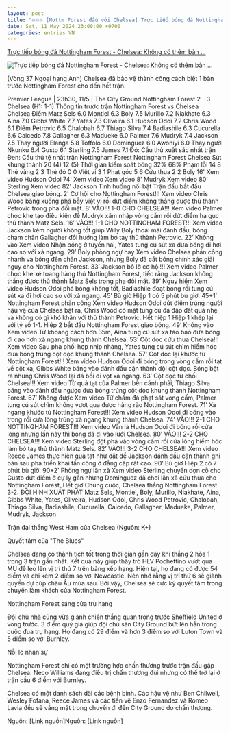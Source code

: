 ```yaml
---
layout: post
title: "🔥🔥🔥 [Nottm Forest đấu với Chelsea] Trực tiếp bóng đá Nottingham Forest - Chelsea: Không có thêm bàn ..."
date: Sat, 11 May 2024 23:00:00 +0700
categories: entries VN
---
```

[Trực tiếp bóng đá Nottingham Forest - Chelsea: Không có thêm bàn ...](https://www.24h.com.vn/bong-da/truc-tiep-bong-da-nottingham-forest-chelsea-no-luc-bam-duoi-mo-ve-chau-au-ngoai-hang-anh-c48a1567031.html)

![Trực tiếp bóng đá Nottingham Forest - Chelsea: Không có thêm bàn ...](https://cdn.24h.com.vn/upload/2-2024/images/2024-05-11/7-1200-1715446432-297-width1200height628-watermark.jpg)

(Vòng 37 Ngoại hạng Anh) Chelsea đã bảo vệ thành công cách biệt 1 bàn trước Nottingham Forest cho đến hết trận.

Premier League | 23h30, 11/5 | The City Ground Nottingham Forest 2 - 3 Chelsea (H1: 1-1) Thông tin trước trận Nottingham Forest vs Chelsea Chelsea Điểm Matz Sels 6.0 Montiel 6.3 Boly 7.5 Murillo 7.2 Niakhate 6.3 Aina 7.0 Gibbs White 7.7 Yates 7.3 Oliveira 6.1 Hudson Odoi 7.2 Chris Wood 6.1 Điểm Petrovic 6.5 Chalobah 6.7 Thiago Silva 7.4 Badiashile 6.3 Cucurella 6.6 Caicedo 7.8 Gallagher 6.3 Madueke 6.0 Palmer 7.6 Mudryk 7.4 Jackson 7.5 Thay người Elanga 5.8 Toffolo 6.0 Dominguez 6.0 Awoniyi 6.0 Thay người Nkunku 6.4 Gusto 6.1 Sterling 7.5 James 7.1 Đỏ: Cầu thủ xuất sắc nhất trận Đen: Cầu thủ tệ nhất trận Nottingham Forest Nottingham Forest Chelsea Sút khung thành 20 (4) 12 (5) Thời gian kiểm soát bóng 32% 68% Phạm lỗi 14 8 Thẻ vàng 2 3 Thẻ đỏ 0 0 Việt vị 3 1 Phạt góc 5 6 Cứu thua 2 2 Boly 16' Xem video Hudson Odoi 74' Xem video Xem video 8' Mudryk Xem video 80' Sterling Xem video 82' Jackson Tình huống nổi bật Trận đấu bắt đầu Chelsea giao bóng. 2’ Cơ hội cho Nottingham Forest!!! Xem video Chris Wood băng xuống phá bẫy việt vị rồi dứt điểm không thắng được thủ thành Petrovic trong pha đối mặt. 8’ VÀO!!! 1-0 CHO CHELSEA!!! Xem video Palmer chọc khe tạo điều kiện để Mudryk xâm nhập vòng cấm rồi dứt điểm hạ gục thủ thành Matz Sels. 16’ VÀO!!! 1-1 CHO NOTTINGHAM FOREST!!! Xem video Jackson kèm người không tốt giúp Willy Boly thoải mái đánh đầu, bóng chạm chân Gallagher đổi hướng làm bó tay thủ thành Petrovic. 22’ Không vào Xem video Nhận bóng ở tuyến hai, Yates tung cú sút xa đưa bóng đi hơi cao so với xà ngang. 29’ Boly phòng ngự hay Xem video Chelsea phản công nhanh và bóng đến chân Jackson, nhưng Boly đã cắt bóng chính xác giải nguy cho Nottingham Forest. 33’ Jackson bỏ lỡ cơ hội!!! Xem video Palmer chọc khe xé toang hàng thủ Nottingham Forest, tiếc rằng Jackson không thắng được thủ thành Matz Sels trong pha đối mặt. 39’ Nguy hiểm Xem video Hudson Odoi phá bóng không tốt, Badiashile đoạt bóng rồi tung cú sút xa đi hơi cao so với xà ngang. 45’ Bù giờ Hiệp 1 có 5 phút bù giờ. 45+1’ Nottingham Forest phản công Xem video Hudson Odoi dứt điểm trúng người hậu vệ của Chelsea bật ra, Chris Wood có mặt tung cú đá đập đất quá nhẹ và không có gì khó khăn với thủ thành Petrovic. Hết hiệp 1 Hiệp 1 khép lại với tỷ số 1-1. Hiệp 2 bắt đầu Nottingham Forest giao bóng. 49’ Không vào Xem video Từ khoảng cách hơn 35m, Aina tung cú sút xa táo bạo đưa bóng đi cao hơn xà ngang khung thành Chelsea. 53’ Cột dọc cứu thua Chelsea!!! Xem video Sau pha phối hợp nhịp nhàng, Yates tung cú sút chìm hiểm hóc đưa bóng trúng cột dọc khung thành Chelsea. 57’ Cột dọc lại khước từ Nottingham Forest!!! Xem video Hudson Odoi đi bóng trong vòng cấm rồi tạt về cột xa, Gibbs White băng vào đánh đầu cận thành dội cột dọc. Bóng bật ra nhưng Chris Wood lại đá bồi đi vọt xà ngang. 63’ Cột dọc từ chối Chelsea!!! Xem video Từ quả tạt của Palmer bên cánh phải, Thiago Silva băng vào đánh đầu ngược đưa bóng trúng cột dọc khung thành Nottingham Forest. 67’ Không được Xem video Từ chấm đá phạt sát vòng cấm, Palmer tung cú sút chìm không vượt qua được hàng rào Nottingham Forest. 71’ Xà ngang khước từ Nottingham Forest!!! Xem video Hudson Odoi đi bóng vào trong rồi cứa lòng trúng xà ngang khung thành Chelsea. 74’ VÀO!!! 2-1 CHO NOTTINGHAM FOREST!!! Xem video Vẫn là Hudson Odoi đi bóng rồi cứa lòng nhưng lần này thì bóng đã đi vào lưới Chelsea. 80’ VÀO!!! 2-2 CHO CHELSEA!!! Xem video Sterling đột phá vào vòng cấm rồi cứa lòng hiểm hóc làm bó tay thủ thành Matz Sels. 82’ VÀO!!! 3-2 CHO CHELSEA!!! Xem video Reece James thực hiện quả tạt như đặt để Jackson đánh đầu cận thành ghi bàn sau pha triển khai tấn công ở đẳng cấp rất cao. 90’ Bù giờ Hiệp 2 có 7 phút bù giờ. 90+2’ Phòng ngự lăn xả Xem video Sterling chuyền dọn cỗ cho Gusto dứt điểm ở cự ly gần nhưng Dominguez đã chơi lăn xả cứu thua cho Nottingham Forest. Hết giờ Chung cuộc, Chelsea thắng Nottingham Forest 3-2. ĐỘI HÌNH XUẤT PHÁT Matz Sels, Montiel, Boly, Murillo, Niakhate, Aina, Gibbs White, Yates, Oliveira, Hudson Odoi, Chris Wood Petrovic, Chalobah, Thiago Silva, Badiashile, Cucurella, Caicedo, Gallagher, Madueke, Palmer, Mudryk, Jackson

Trận đại thắng West Ham của Chelsea (Nguồn: K+)

Quyết tâm của "The Blues"

Chelsea đang có thành tích tốt trong thời gian gần đây khi thắng 2 hòa 1 trong 3 trận gần nhất. Kết quả này giúp thầy trò HLV Pochettino vượt qua MU để leo lên vị trí thứ 7 trên bảng xếp hạng. Hiện tại, họ đang có được 54 điểm và chỉ kém 2 điểm so với Newcastle. Nên nhớ rằng vị trí thứ 6 sẽ giành quyền dự cúp châu Âu mùa sau. Bởi vậy, Chelsea sẽ cực kỳ quyết tâm trong chuyến làm khách của Nottingham Forest.

Nottingham Forest sáng cửa trụ hạng

Đội chủ nhà cũng vừa giành chiến thắng quan trọng trước Sheffield United ở vòng trước. 3 điểm quý giá giúp đội chủ sân City Ground bứt lên hẳn trong cuộc đua trụ hạng. Họ đang có 29 điểm và hơn 3 điểm so với Luton Town và 5 điểm so với Burnley.

Nỗi lo nhân sự

Nottingham Forest chỉ có một trường hợp chấn thương trước trận đấu gặp Chelsea. Neco Williams đang điều trị chấn thương đùi nhưng có thể trở lại ở trận cầu 6 điểm với Burnley.

Chelsea có một danh sách dài các bệnh binh. Các hậu vệ như Ben Chilwell, Wesley Fofana, Reece James và các tiền vệ Enzo Fernandez và Romeo Lavia đều sẽ vắng mặt trong chuyến đi đến City Ground do chấn thương.

Nguồn: [Link nguồn]Nguồn: [Link nguồn]

